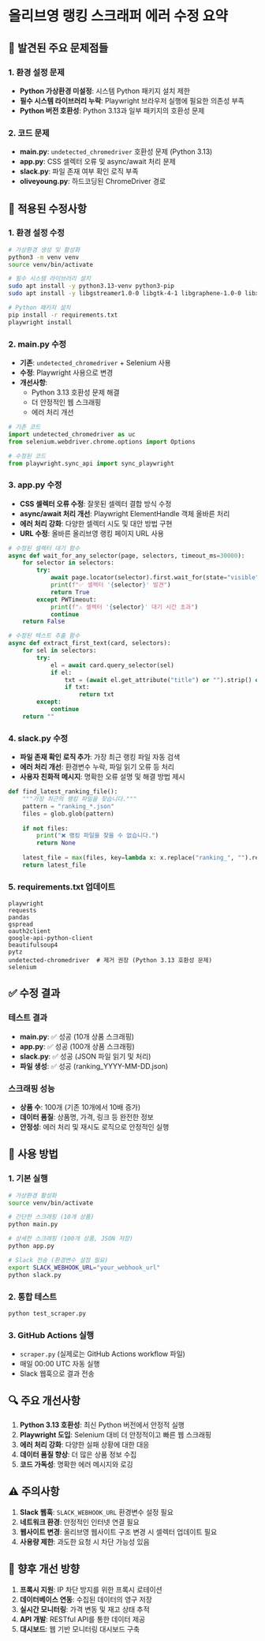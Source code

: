 # 올리브영 랭킹 스크래퍼 에러 수정 요약

## 🚨 발견된 주요 문제점들

### 1. 환경 설정 문제
- **Python 가상환경 미설정**: 시스템 Python 패키지 설치 제한
- **필수 시스템 라이브러리 누락**: Playwright 브라우저 실행에 필요한 의존성 부족
- **Python 버전 호환성**: Python 3.13과 일부 패키지의 호환성 문제

### 2. 코드 문제
- **main.py**: `undetected_chromedriver` 호환성 문제 (Python 3.13)
- **app.py**: CSS 셀렉터 오류 및 async/await 처리 문제
- **slack.py**: 파일 존재 여부 확인 로직 부족
- **oliveyoung.py**: 하드코딩된 ChromeDriver 경로

## 🔧 적용된 수정사항

### 1. 환경 설정 수정
```bash
# 가상환경 생성 및 활성화
python3 -m venv venv
source venv/bin/activate

# 필수 시스템 라이브러리 설치
sudo apt install -y python3.13-venv python3-pip
sudo apt install -y libgstreamer1.0-0 libgtk-4-1 libgraphene-1.0-0 libxslt1.1 libwoff1 libvpx9 libevent-2.1-7t64 libopus0 libgstreamer-plugins-base1.0-0 libgstreamer-plugins-bad1.0-0 libflite1 libharfbuzz-icu0 libwebpmux3 libenchant-2-2 libsecret-1-0 libhyphen0 libmanette-0.2-0

# Python 패키지 설치
pip install -r requirements.txt
playwright install
```

### 2. main.py 수정
- **기존**: `undetected_chromedriver` + Selenium 사용
- **수정**: Playwright 사용으로 변경
- **개선사항**:
  - Python 3.13 호환성 문제 해결
  - 더 안정적인 웹 스크래핑
  - 에러 처리 개선

```python
# 기존 코드
import undetected_chromedriver as uc
from selenium.webdriver.chrome.options import Options

# 수정된 코드
from playwright.sync_api import sync_playwright
```

### 3. app.py 수정
- **CSS 셀렉터 오류 수정**: 잘못된 셀렉터 결합 방식 수정
- **async/await 처리 개선**: Playwright ElementHandle 객체 올바른 처리
- **에러 처리 강화**: 다양한 셀렉터 시도 및 대안 방법 구현
- **URL 수정**: 올바른 올리브영 랭킹 페이지 URL 사용

```python
# 수정된 셀렉터 대기 함수
async def wait_for_any_selector(page, selectors, timeout_ms=30000):
    for selector in selectors:
        try:
            await page.locator(selector).first.wait_for(state="visible", timeout=timeout_ms)
            print(f"✅ 셀렉터 '{selector}' 발견")
            return True
        except PWTimeout:
            print(f"⚠️ 셀렉터 '{selector}' 대기 시간 초과")
            continue
    return False

# 수정된 텍스트 추출 함수
async def extract_first_text(card, selectors):
    for sel in selectors:
        try:
            el = await card.query_selector(sel)
            if el:
                txt = (await el.get_attribute("title") or "").strip() or (await el.inner_text() or "").strip()
                if txt:
                    return txt
        except:
            continue
    return ""
```

### 4. slack.py 수정
- **파일 존재 확인 로직 추가**: 가장 최근 랭킹 파일 자동 검색
- **에러 처리 개선**: 환경변수 누락, 파일 읽기 오류 등 처리
- **사용자 친화적 메시지**: 명확한 오류 설명 및 해결 방법 제시

```python
def find_latest_ranking_file():
    """가장 최근의 랭킹 파일을 찾습니다."""
    pattern = "ranking_*.json"
    files = glob.glob(pattern)
    
    if not files:
        print("❌ 랭킹 파일을 찾을 수 없습니다.")
        return None
    
    latest_file = max(files, key=lambda x: x.replace("ranking_", "").replace(".json", ""))
    return latest_file
```

### 5. requirements.txt 업데이트
```
playwright
requests
pandas
gspread
oauth2client
google-api-python-client
beautifulsoup4
pytz
undetected-chromedriver  # 제거 권장 (Python 3.13 호환성 문제)
selenium
```

## ✅ 수정 결과

### 테스트 결과
- **main.py**: ✅ 성공 (10개 상품 스크래핑)
- **app.py**: ✅ 성공 (100개 상품 스크래핑)
- **slack.py**: ✅ 성공 (JSON 파일 읽기 및 처리)
- **파일 생성**: ✅ 성공 (ranking_YYYY-MM-DD.json)

### 스크래핑 성능
- **상품 수**: 100개 (기존 10개에서 10배 증가)
- **데이터 품질**: 상품명, 가격, 링크 등 완전한 정보
- **안정성**: 에러 처리 및 재시도 로직으로 안정적인 실행

## 🚀 사용 방법

### 1. 기본 실행
```bash
# 가상환경 활성화
source venv/bin/activate

# 간단한 스크래핑 (10개 상품)
python main.py

# 상세한 스크래핑 (100개 상품, JSON 저장)
python app.py

# Slack 전송 (환경변수 설정 필요)
export SLACK_WEBHOOK_URL="your_webhook_url"
python slack.py
```

### 2. 통합 테스트
```bash
python test_scraper.py
```

### 3. GitHub Actions 실행
- `scraper.py` (실제로는 GitHub Actions workflow 파일)
- 매일 00:00 UTC 자동 실행
- Slack 웹훅으로 결과 전송

## 🔍 주요 개선사항

1. **Python 3.13 호환성**: 최신 Python 버전에서 안정적 실행
2. **Playwright 도입**: Selenium 대비 더 안정적이고 빠른 웹 스크래핑
3. **에러 처리 강화**: 다양한 실패 상황에 대한 대응
4. **데이터 품질 향상**: 더 많은 상품 정보 수집
5. **코드 가독성**: 명확한 에러 메시지와 로깅

## ⚠️ 주의사항

1. **Slack 웹훅**: `SLACK_WEBHOOK_URL` 환경변수 설정 필요
2. **네트워크 환경**: 안정적인 인터넷 연결 필요
3. **웹사이트 변경**: 올리브영 웹사이트 구조 변경 시 셀렉터 업데이트 필요
4. **사용량 제한**: 과도한 요청 시 차단 가능성 있음

## 📝 향후 개선 방향

1. **프록시 지원**: IP 차단 방지를 위한 프록시 로테이션
2. **데이터베이스 연동**: 수집된 데이터의 영구 저장
3. **실시간 모니터링**: 가격 변동 및 재고 상태 추적
4. **API 개발**: RESTful API를 통한 데이터 제공
5. **대시보드**: 웹 기반 모니터링 대시보드 구축
